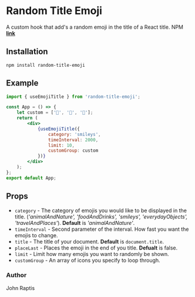 # Random Title Emoji

A custom hook that add's a random emoji in the title of a React title. NPM **[link](https://www.npmjs.com/package/random-title-emoji)**


## Installation

```
npm install random-title-emoji
```


## Example

```jsx
import { useEmojiTitle } from 'random-title-emoji';

const App = () => {
	let custom = ['🍏', '🍎', '🍐'];
	return (
		<div>
			{useEmojiTitle({
				category: 'smileys',
				timeInterval: 2000,
				limit: 10,
				customGroup: custom
			})}
		</div>
	);
};
export default App;
```

## Props

- `category` - The category of emojis you would like to be displayed in the title. (_'animalAndNature', 'foodAndDrinks', 'smileys', 'everydayObjects', 'travelAndPlaces'_). **Default** is _'animalAndNature'_.
- `timeInterval` - Second parameter of the interval. How fast you want the emojis to change.
- `title` - The title of your document. **Default** is `document.title`.
- `placeLast` - Places the emoji in the end of you title. **Defualt** is false.
- `limit` - Limit how many emojis you want to randomly be shown.
- `customGroup` - An array of icons you specify to loop through.

### Author

John Raptis
